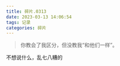 ```yaml
---
title: 碎片.0313
date: 2023-03-13 14:06:54
tags: 记录
categories: 碎片
---
```


>你教会了我区分，但没教我“和他们一样”。

不想说什么，乱七八糟的